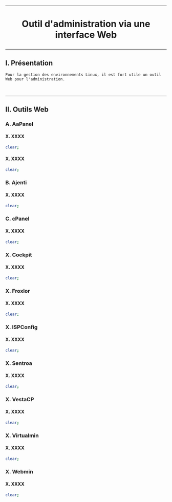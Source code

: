 ------------------------------------------------------------------------------------------------------------------------------------------------
# <p align='center'> Outil d'administration via une interface Web </p>

------------------------------------------------------------------------------------------------------------------------------------------------
## I. Présentation
```
Pour la gestion des environnements Linux, il est fort utile un outil Web pour l'administration.
```

<br />

------------------------------------------------------------------------------------------------------------------------------------------------
## II. Outils Web
### A. AaPanel
#### X. XXXX
```bash
clear;
```

#### X. XXXX
```bash
clear;
```

### B. Ajenti
#### X. XXXX
```bash
clear;
```

### C. cPanel
#### X. XXXX
```bash
clear;
```

### X. Cockpit
#### X. XXXX
```bash
clear;
```

### X. Froxlor
#### X. XXXX
```bash
clear;
```

### X. ISPConfig
#### X. XXXX
```bash
clear;
```

### X. Sentroa
#### X. XXXX
```bash
clear;
```

### X. VestaCP
#### X. XXXX
```bash
clear;
```

### X. Virtualmin
#### X. XXXX
```bash
clear;
```

### X. Webmin
#### X. XXXX
```bash
clear;
```

